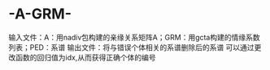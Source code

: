 # -A-GRM-


输入文件：A：用nadiv包构建的亲缘关系矩阵A；GRM：用gcta构建的情缘系数列表；PED：系谱
输出文件：将与错误个体相关的系谱删除后的系谱
可以通过更改函数的回归值为idx,从而获得正确个体的编号
